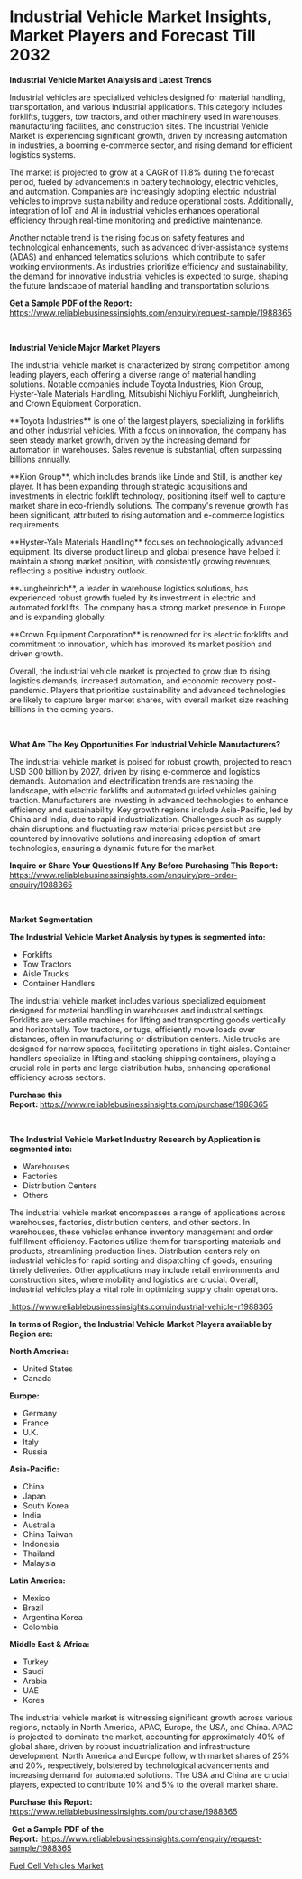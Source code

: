 <p><h1>Industrial Vehicle Market Insights, Market Players and Forecast Till 2032</h1></p><p><strong>Industrial Vehicle Market Analysis and Latest Trends</strong></p>
<p><p>Industrial vehicles are specialized vehicles designed for material handling, transportation, and various industrial applications. This category includes forklifts, tuggers, tow tractors, and other machinery used in warehouses, manufacturing facilities, and construction sites. The Industrial Vehicle Market is experiencing significant growth, driven by increasing automation in industries, a booming e-commerce sector, and rising demand for efficient logistics systems.</p><p>The market is projected to grow at a CAGR of 11.8% during the forecast period, fueled by advancements in battery technology, electric vehicles, and automation. Companies are increasingly adopting electric industrial vehicles to improve sustainability and reduce operational costs. Additionally, integration of IoT and AI in industrial vehicles enhances operational efficiency through real-time monitoring and predictive maintenance. </p><p>Another notable trend is the rising focus on safety features and technological enhancements, such as advanced driver-assistance systems (ADAS) and enhanced telematics solutions, which contribute to safer working environments. As industries prioritize efficiency and sustainability, the demand for innovative industrial vehicles is expected to surge, shaping the future landscape of material handling and transportation solutions.</p></p>
<p><strong>Get a Sample PDF of the Report:&nbsp;</strong> <a href="https://www.reliablebusinessinsights.com/enquiry/request-sample/1988365?utm_campaign=2731&utm_medium=2&utm_source=Github&utm_content=ia&utm_term=30032025&utm_id=industrial-vehicle">https://www.reliablebusinessinsights.com/enquiry/request-sample/1988365</a></p>
<p>&nbsp;</p>
<p><strong>Industrial Vehicle Major Market Players</strong></p>
<p><p>The industrial vehicle market is characterized by strong competition among leading players, each offering a diverse range of material handling solutions. Notable companies include Toyota Industries, Kion Group, Hyster-Yale Materials Handling, Mitsubishi Nichiyu Forklift, Jungheinrich, and Crown Equipment Corporation. </p><p>**Toyota Industries** is one of the largest players, specializing in forklifts and other industrial vehicles. With a focus on innovation, the company has seen steady market growth, driven by the increasing demand for automation in warehouses. Sales revenue is substantial, often surpassing billions annually.</p><p>**Kion Group**, which includes brands like Linde and Still, is another key player. It has been expanding through strategic acquisitions and investments in electric forklift technology, positioning itself well to capture market share in eco-friendly solutions. The company's revenue growth has been significant, attributed to rising automation and e-commerce logistics requirements.</p><p>**Hyster-Yale Materials Handling** focuses on technologically advanced equipment. Its diverse product lineup and global presence have helped it maintain a strong market position, with consistently growing revenues, reflecting a positive industry outlook.</p><p>**Jungheinrich**, a leader in warehouse logistics solutions, has experienced robust growth fueled by its investment in electric and automated forklifts. The company has a strong market presence in Europe and is expanding globally.</p><p>**Crown Equipment Corporation** is renowned for its electric forklifts and commitment to innovation, which has improved its market position and driven growth.</p><p>Overall, the industrial vehicle market is projected to grow due to rising logistics demands, increased automation, and economic recovery post-pandemic. Players that prioritize sustainability and advanced technologies are likely to capture larger market shares, with overall market size reaching billions in the coming years.</p></p>
<p>&nbsp;</p>
<p><strong>What Are The Key Opportunities For Industrial Vehicle Manufacturers?</strong></p>
<p><p>The industrial vehicle market is poised for robust growth, projected to reach USD 300 billion by 2027, driven by rising e-commerce and logistics demands. Automation and electrification trends are reshaping the landscape, with electric forklifts and automated guided vehicles gaining traction. Manufacturers are investing in advanced technologies to enhance efficiency and sustainability. Key growth regions include Asia-Pacific, led by China and India, due to rapid industrialization. Challenges such as supply chain disruptions and fluctuating raw material prices persist but are countered by innovative solutions and increasing adoption of smart technologies, ensuring a dynamic future for the market.</p></p>
<p><strong>Inquire or Share Your Questions If Any Before Purchasing This Report:</strong> <a href="https://www.reliablebusinessinsights.com/enquiry/pre-order-enquiry/1988365?utm_campaign=2731&utm_medium=2&utm_source=Github&utm_content=ia&utm_term=30032025&utm_id=industrial-vehicle">https://www.reliablebusinessinsights.com/enquiry/pre-order-enquiry/1988365</a></p>
<p>&nbsp;</p>
<p><strong>Market Segmentation</strong></p>
<p><strong>The Industrial Vehicle Market Analysis by types is segmented into:</strong></p>
<p><ul><li>Forklifts</li><li>Tow Tractors</li><li>Aisle Trucks</li><li>Container Handlers</li></ul></p>
<p><p>The industrial vehicle market includes various specialized equipment designed for material handling in warehouses and industrial settings. Forklifts are versatile machines for lifting and transporting goods vertically and horizontally. Tow tractors, or tugs, efficiently move loads over distances, often in manufacturing or distribution centers. Aisle trucks are designed for narrow spaces, facilitating operations in tight aisles. Container handlers specialize in lifting and stacking shipping containers, playing a crucial role in ports and large distribution hubs, enhancing operational efficiency across sectors.</p></p>
<p><strong>Purchase this Report:&nbsp;</strong><a href="https://www.reliablebusinessinsights.com/purchase/1988365?utm_campaign=2731&utm_medium=2&utm_source=Github&utm_content=ia&utm_term=30032025&utm_id=industrial-vehicle">https://www.reliablebusinessinsights.com/purchase/1988365</a></p>
<p>&nbsp;</p>
<p><strong>The Industrial Vehicle Market Industry Research by Application is segmented into:</strong></p>
<p><ul><li>Warehouses</li><li>Factories</li><li>Distribution Centers</li><li>Others</li></ul></p>
<p><p>The industrial vehicle market encompasses a range of applications across warehouses, factories, distribution centers, and other sectors. In warehouses, these vehicles enhance inventory management and order fulfillment efficiency. Factories utilize them for transporting materials and products, streamlining production lines. Distribution centers rely on industrial vehicles for rapid sorting and dispatching of goods, ensuring timely deliveries. Other applications may include retail environments and construction sites, where mobility and logistics are crucial. Overall, industrial vehicles play a vital role in optimizing supply chain operations.</p></p>
<p><a href="https://www.reliablebusinessinsights.com/industrial-vehicle-r1988365?utm_campaign=2731&utm_medium=2&utm_source=Github&utm_content=ia&utm_term=30032025&utm_id=industrial-vehicle">&nbsp;https://www.reliablebusinessinsights.com/industrial-vehicle-r1988365</a></p>
<p><strong>In terms of Region, the Industrial Vehicle Market Players available by Region are:</strong></p>
<p>
    <p> <strong> North America: </strong>
        <ul>
            <li>United States</li>
            <li>Canada</li>
        </ul>
        </p> 
    <p> <strong> Europe: </strong>
        <ul>
            <li>Germany</li>
            <li>France</li>
            <li>U.K.</li>
            <li>Italy</li>
            <li>Russia</li>
        </ul>
        </p> 
    <p> <strong> Asia-Pacific: </strong>
        <ul>
            <li>China</li>
            <li>Japan</li>
            <li>South Korea</li>
            <li>India</li>
            <li>Australia</li>
            <li>China Taiwan</li>
            <li>Indonesia</li>
            <li>Thailand</li>
            <li>Malaysia</li>
        </ul>
        </p> 
    <p> <strong> Latin America: </strong>
        <ul>
            <li>Mexico</li>
            <li>Brazil</li>
            <li>Argentina Korea</li>
            <li>Colombia</li>
        </ul>
        </p> 
    <p> <strong> Middle East & Africa: </strong>
        <ul>
            <li>Turkey</li>
            <li>Saudi</li>
            <li>Arabia</li>
            <li>UAE</li>
            <li>Korea</li>
        </ul>
    </p>
    </p>
<p><p>The industrial vehicle market is witnessing significant growth across various regions, notably in North America, APAC, Europe, the USA, and China. APAC is projected to dominate the market, accounting for approximately 40% of global share, driven by robust industrialization and infrastructure development. North America and Europe follow, with market shares of 25% and 20%, respectively, bolstered by technological advancements and increasing demand for automated solutions. The USA and China are crucial players, expected to contribute 10% and 5% to the overall market share.</p></p>
<p><strong>Purchase this Report: </strong><a href="https://www.reliablebusinessinsights.com/purchase/1988365?utm_campaign=2731&utm_medium=2&utm_source=Github&utm_content=ia&utm_term=30032025&utm_id=industrial-vehicle">https://www.reliablebusinessinsights.com/purchase/1988365</a></p>
<p>&nbsp;<strong>Get a Sample PDF of the Report:&nbsp;&nbsp;</strong><a href="https://www.reliablebusinessinsights.com/enquiry/request-sample/1988365?utm_campaign=2731&utm_medium=2&utm_source=Github&utm_content=ia&utm_term=30032025&utm_id=industrial-vehicle">https://www.reliablebusinessinsights.com/enquiry/request-sample/1988365</a></p>
<p><strong></strong></p>
<p><p><a href="https://github.com/viipposahko25/Market-Research-Report-List-1/blob/main/fuel-cell-vehicles-market.md?utm_campaign=2731&utm_medium=2&utm_source=Github&utm_content=ia&utm_term=30032025&utm_id=industrial-vehicle">Fuel Cell Vehicles Market</a></p></p>